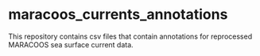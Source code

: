 # maracoos_currents_annotations
This repository contains csv files that contain annotations for reprocessed MARACOOS sea surface current data.
